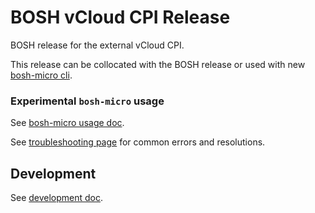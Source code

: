 # BOSH vCloud CPI Release

BOSH release for the external vCloud CPI.

This release can be collocated with the BOSH release or used with new [bosh-micro cli](https://github.com/cloudfoundry/bosh-micro-cli).

### Experimental `bosh-micro` usage

See [bosh-micro usage doc](docs/bosh-micro-usage.md).

See [troubleshooting page](docs/troubleshooting.md) for common errors and resolutions.

## Development

See [development doc](docs/development.md).
